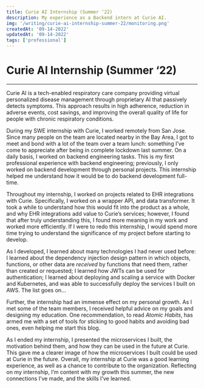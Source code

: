 ```yaml
---
title: Curie AI Internship (Summer ‘22)
description: My experience as a Backend intern at Curie AI.
img: '/writing/curie-ai-internship-summer-22/monitoring.png'
createdAt: '09-14-2022'
updatedAt: '09-14-2022'
tags: ['professional']
---
```


# Curie AI Internship (Summer ‘22)

---

Curie AI is a tech-enabled respiratory care company providing virtual personalized disease management through proprietary AI that passively detects symptoms. This approach results in high adherence, reduction in adverse events, cost savings, and improving the overall quality of life for people with chronic respiratory conditions.

During my SWE internship with Curie, I worked remotely from San Jose. Since many people on the team are located nearby in the Bay Area, I got to meet and bond with a lot of the team over a team lunch: something I’ve come to appreciate after being in complete lockdown last summer. On a daily basis, I worked on backend engineering tasks. This is my first professional experience with backend engineering; previously, I only worked on backend development through personal projects. This internship helped me understand how it would be to do backend development full-time.

Throughout my internship, I worked on projects related to EHR integrations with Curie. Specifically, I worked on a wrapper API, and data transformer. It took a while to understand how this would fit into the product as a whole, and why EHR integrations add value to Curie’s services; however, I found that after truly understanding this, I found more meaning in my work and worked more efficiently. If I were to redo this internship, I would spend more time trying to understand the significance of my project before starting to develop.

As I developed, I learned about many technologies I had never used before: I learned about the dependency injection design pattern in which objects, functions, or other data are _received_ by functions that need them, rather than created or requested; I learned how JWTs can be used for authentication; I learned about deploying and scaling a service with Docker and Kubernetes, and was able to successfully deploy the services I built on AWS. The list goes on...

Further, the internship had an immense effect on my personal growth. As I met some of the team members, I received helpful advice on my goals and designing my education. One recommendation, to read _Atomic Habits_, has armed me with a set of tools for sticking to good habits and avoiding bad ones, even helping me start this blog.

As I ended my internship, I presented the microservices I built, the motivation behind them, and how they can be used in the future at Curie. This gave me a clearer image of how the microservices I built could be used at Curie in the future. Overall, my internship at Curie was a good learning experience, as well as a chance to contribute to the organization. Reflecting on my internship, I’m content with my growth this summer, the new connections I’ve made, and the skills I’ve learned.
